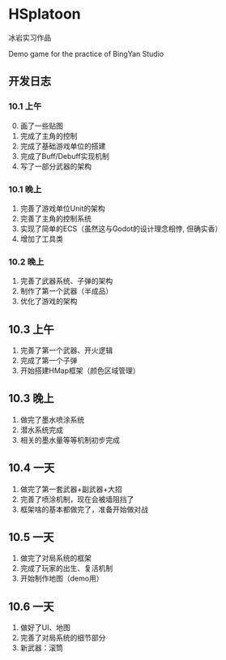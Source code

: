 # HSplatoon
冰岩实习作品

Demo game for the practice of BingYan Studio


## 开发日志
### 10.1 上午
0. 画了一些贴图
1. 完成了主角的控制
2. 完成了基础游戏单位的搭建
3. 完成了Buff/Debuff实现机制
4. 写了一部分武器的架构

### 10.1 晚上
1. 完善了游戏单位Unit的架构
2. 完善了主角的控制系统
3. 实现了简单的ECS（虽然这与Godot的设计理念相悖, 但确实香）
4. 增加了工具类

### 10.2 晚上
1. 完善了武器系统、子弹的架构
2. 制作了第一个武器（半成品）
3. 优化了游戏的架构

## 10.3 上午
1. 完善了第一个武器、开火逻辑
2. 完成了第一个子弹
3. 开始搭建HMap框架（颜色区域管理）

## 10.3 晚上
1. 做完了墨水喷涂系统
2. 潜水系统完成
3. 相关的墨水量等等机制初步完成

## 10.4 一天
1. 做完了第一套武器+副武器+大招
2. 完善了喷涂机制，现在会被墙阻挡了
3. 框架啥的基本都做完了，准备开始做对战

## 10.5 一天
1. 做完了对局系统的框架
2. 完成了玩家的出生、复活机制
3. 开始制作地图（demo用）

## 10.6 一天
1. 做好了UI、地图
2. 完善了对局系统的细节部分
3. 新武器：滚筒